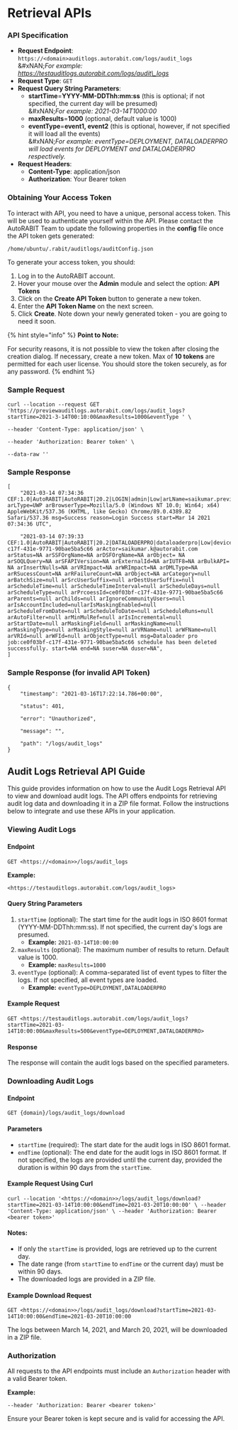 # Retrieval APIs

### API Specification <a href="#api-specification" id="api-specification"></a>

* **Request Endpoint**: `https://<domain>auditlogs.autorabit.com/logs/audit_logs`\
  &#xNAN;_&#x46;or example: https://testauditlogs.autorabit.com/logs/audit\_logs_
* **Request Type**: `GET`
* **Request Query String Parameters**:
  * **startTime**=**YYYY-MM-DDThh:mm:ss** (this is optional; if not specified, the current day will be presumed)\
    &#xNAN;_&#x46;or example: 2021-03-14T1000:00_
  * **maxResults**=**1000** (optional, default value is 1000)
  * **eventType**=**event1, event2** (this is optional, however, if not specified it will load all the events)\
    &#xNAN;_&#x46;or example: eventType=DEPLOYMENT, DATALOADERPRO will load events for DEPLOYMENT and DATALOADERPRO respectively._
* **Request Headers**:
  * **Content-Type**: application/json
  * **Authorization**: Your Bearer token

### Obtaining Your Access Token <a href="#obtaining-your-access-token" id="obtaining-your-access-token"></a>

To interact with API, you need to have a unique, personal access token. This will be used to authenticate yourself within the API. Please contact the AutoRABIT Team to update the following properties in the **config** file once the API token gets generated:

`/home/ubuntu/.rabit/auditlogs/auditConfig.json`

To generate your access token, you should:

1. Log in to the AutoRABIT account.
2. Hover your mouse over the **Admin** module and select the option: **API Tokens**
3. Click on the **Create API Token** button to generate a new token.
4. Enter the **API Token Name** on the next screen.
5. Click **Create**. Note down your newly generated token - you are going to need it soon.

{% hint style="info" %}
**Point to Note:**

For security reasons, it is not possible to view the token after closing the creation dialog. If necessary, create a new token. Max of **10 tokens** are permitted for each user license. You should store the token securely, as for any password.
{% endhint %}

### Sample Request <a href="#sample-request" id="sample-request"></a>

```
curl --location --request GET 'https://previewauditlogs.autorabit.com/logs/audit_logs?startTime=2021-3-14T00:10:00&maxResults=1000&eventType ' \

--header 'Content-Type: application/json' \

--header 'Authorization: Bearer token' \

--data-raw ''

```

### Sample Response <a href="#sample-response" id="sample-response"></a>

```
[
    "2021-03-14 07:34:36 CEF:1.0|AutoRABIT|AutoRABIT|20.2|LOGIN|admin|Low|arLName=saikumar.preview@autorabit.com arLType=UWP arBrowserType=Mozilla/5.0 (Windows NT 10.0; Win64; x64) AppleWebKit/537.36 (KHTML, like Gecko) Chrome/89.0.4389.82 Safari/537.36 msg=Success reason=Login Success start=Mar 14 2021 07:34:36 UTC",
    
    "2021-03-14 07:39:33 CEF:1.0|AutoRABIT|AutoRABIT|20.2|DATALOADERPRO|dataloaderpro|Low|deviceProcessName=ce0f03bf-c17f-431e-9771-90bae5ba5c66 arActor=saikumar.k@autorabit.com arStatus=NA arSSFOrgName=NA arDSFOrgName=NA arObject= NA arSOQLQuery=NA arSFAPIVersion=NA arExternalId=NA arIUTF8=NA arBulkAPI= NA arInsertNulls=NA arVRImpact=NA arWRImpact=NA arDMLType=NA arRSucessCount=NA arRFailureCount=NA arObject=NA arCategory=null arBatchSize=null arSrcUserSuffix=null arDestUserSuffix=null arScheduleTime=null arScheduleTimeInterval=null arScheduleDays=null arScheduleType=null arPrcoessId=ce0f03bf-c17f-431e-9771-90bae5ba5c66 arParents=null arChilds=null arIgnoreCommunityUsers=null arIsAccountIncluded=nullarIsMaskingEnabled=null arScheduleFromDate=null arScheduleToDate=null arScheduleRuns=null arAutoFilter=null arMinMulRef=null arIsIncremental=null arStartDate=null arMaskingField=null arMaskingName=null arMaskingType=null arMaskingStyle=null arVRName=null arWFName=null arVRId=null arWFId=null arObjectType=null msg=Dataloader pro job:ce0f03bf-c17f-431e-9771-90bae5ba5c66 schedule has been deleted successfully. start=NA end=NA suser=NA duser=NA",
]

```

### Sample Response (for invalid API Token) <a href="#sample-response-for-invalid-api-token" id="sample-response-for-invalid-api-token"></a>

```
{
    "timestamp": "2021-03-16T17:22:14.786+00:00",
    
    "status": 401,
    
    "error": "Unauthorized",
    
    "message": "",
    
    "path": "/logs/audit_logs"
}
```

## Audit Logs Retrieval API Guide

This guide provides information on how to use the Audit Logs Retrieval API to view and download audit logs. The API offers endpoints for retrieving audit log data and downloading it in a ZIP file format. Follow the instructions below to integrate and use these APIs in your application.

### Viewing Audit Logs

#### Endpoint

`GET <https://<domain>>/logs/audit_logs`

**Example:**

`<https://testauditlogs.autorabit.com/logs/audit_logs>`

#### Query String Parameters

1. `startTime` (optional): The start time for the audit logs in ISO 8601 format (YYYY-MM-DDThh:mm:ss). If not specified, the current day's logs are presumed.
   * **Example:** `2021-03-14T10:00:00`
2. `maxResults` (optional): The maximum number of results to return. Default value is 1000.
   * **Example:** `maxResults=1000`
3. `eventType` (optional): A comma-separated list of event types to filter the logs. If not specified, all event types are loaded.
   * **Example:** `eventType=DEPLOYMENT,DATALOADERPRO`

#### Example Request

`GET <https://testauditlogs.autorabit.com/logs/audit_logs?startTime=2021-03-14T10:00:00&maxResults=500&eventType=DEPLOYMENT,DATALOADERPRO>`

#### Response

The response will contain the audit logs based on the specified parameters.

### Downloading Audit Logs

#### Endpoint

`GET {domain}/logs/audit_logs/download`

#### Parameters

* `startTime` (required): The start date for the audit logs in ISO 8601 format.
* `endTime` (optional): The end date for the audit logs in ISO 8601 format. If not specified, the logs are provided until the current day, provided the duration is within 90 days from the `startTime`.

#### Example Request Using Curl

`curl --location '<https://<domain>>/logs/audit_logs/download?startTime=2021-03-14T10:00:00&endTime=2021-03-20T10:00:00' \ --header 'Content-Type: application/json' \ --header 'Authorization: Bearer <bearer token>'`

#### Notes:

* If only the `startTime` is provided, logs are retrieved up to the current day.
* The date range (from `startTime` to `endTime` or the current day) must be within 90 days.
* The downloaded logs are provided in a ZIP file.

#### Example Download Request

`GET <https://<domain>>/logs/audit_logs/download?startTime=2021-03-14T10:00:00&endTime=2021-03-20T10:00:00`

The logs between March 14, 2021, and March 20, 2021, will be downloaded in a ZIP file.

### Authorization

All requests to the API endpoints must include an `Authorization` header with a valid Bearer token.

**Example:**

`--header 'Authorization: Bearer <bearer token>'`

Ensure your Bearer token is kept secure and is valid for accessing the API.
